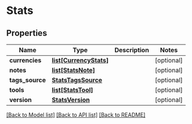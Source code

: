 # Stats

## Properties
Name | Type | Description | Notes
------------ | ------------- | ------------- | -------------
**currencies** | [**list[CurrencyStats]**](CurrencyStats.md) |  | [optional] 
**notes** | [**list[StatsNote]**](StatsNote.md) |  | [optional] 
**tags_source** | [**StatsTagsSource**](StatsTagsSource.md) |  | [optional] 
**tools** | [**list[StatsTool]**](StatsTool.md) |  | [optional] 
**version** | [**StatsVersion**](StatsVersion.md) |  | [optional] 

[[Back to Model list]](../README.md#documentation-for-models) [[Back to API list]](../README.md#documentation-for-api-endpoints) [[Back to README]](../README.md)


